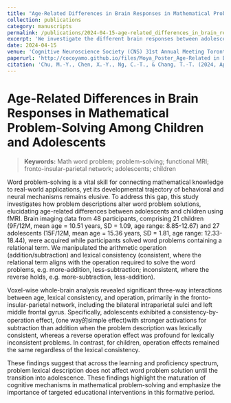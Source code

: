```yaml
---
title: "Age-Related Differences in Brain Responses in Mathematical Problem-Solving Among Children and Adolescents"
collection: publications
category: manuscripts
permalink: /publications/2024-04-15-age-related_differences_in_brain_responses_in_mathematical_problem-solving_among_children_and_adolescents
excerpt: 'We investigate the different brain responses between adolescents and children while solving math word problems. This study is the neuroimaging version of [our previous study](https://cocoyamo.github.io/publications/2022-10-15-development-of-operation-specific-lexical-consistency-effect-in-arithmetic-word-problem-solving), which focused on behavioral research.'
date: 2024-04-15
venue: 'Cognitive Neuroscience Society (CNS) 31st Annual Meeting Toronto, Canada'
paperurl: 'http://cocoyamo.github.io/files/Moya_Poster_Age-Related in Brain Respponses_CNS_2024.pdf'
citation: 'Chu, M.-Y., Chen, X.-Y., Ng, C.-T., & Chang, T.-T. (2024, Apr). Age-Related Differences in Brain Responses in Mathematical Problem-Solving Among Children and Adolescents [Poster presentation]. Cognitive Neuroscience Society (CNS) 31st Annual Meeting, Toronto, Canada.'
---
```

# Age-Related Differences in Brain Responses in Mathematical Problem-Solving Among Children and Adolescents

> **Keywords:**
> Math word problem; problem-solving; functional MRI; fronto-insular-parietal network; adolescents; children

Word problem-solving is a vital skill for connecting mathematical knowledge to real-world applications, yet its developmental trajectory of behavioral and neural mechanisms remains elusive. To address this gap, this study investigates how problem descriptions alter word problem solutions, elucidating age-related differences between adolescents and children using fMRI. Brain imaging data from 48 participants, comprising 21 children (9F/12M, mean age = 10.51 years, SD = 1.09, age range: 8.85-12.67) and 27 adolescents (15F/12M, mean age = 15.36 years, SD = 1.81, age range: 12.33-18.44), were acquired while participants solved word problems containing a relational term. We manipulated the arithmetic operation (addition/subtraction) and lexical consistency (consistent, where the relational term aligns with the operation required to solve the word problems, e.g. more-addition, less-subtraction; inconsistent, where the reverse holds, e.g. more-subtraction, less-addition). 

Voxel-wise whole-brain analysis revealed significant three-way interactions between age, lexical consistency, and operation, primarily in the fronto-insular-parietal network, including the bilateral intraparietal sulci and left middle frontal gyrus. Specifically, adolescents exhibited a consistency-by-operation effect, (one way的simple effect)with stronger activations for subtraction than addition when the problem description was lexically consistent, whereas a reverse operation effect was profound for lexically inconsistent problems. In contrast, for children, operation effects remained the same regardless of the lexical consistency. 

These findings suggest that across the learning and proficiency spectrum, problem lexical description does not affect word problem solution until the transition into adolescence. These findings highlight the maturation of cognitive mechanisms in mathematical problem-solving and emphasize the importance of targeted educational interventions in this formative period.

